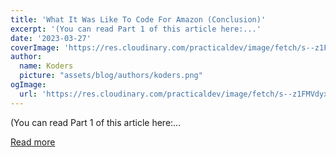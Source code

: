 ```yaml
---
title: 'What It Was Like To Code For Amazon (Conclusion)'
excerpt: '(You can read Part 1 of this article here:...'
date: '2023-03-27'
coverImage: 'https://res.cloudinary.com/practicaldev/image/fetch/s--z1FMVdyx--/c_imagga_scale,f_auto,fl_progressive,h_420,q_auto,w_1000/https://dev-to-uploads.s3.amazonaws.com/uploads/articles/kesnjooneuw7q1ozgwvy.jpg'
author:
  name: Koders
  picture: "assets/blog/authors/koders.png"
ogImage:
  url: 'https://res.cloudinary.com/practicaldev/image/fetch/s--z1FMVdyx--/c_imagga_scale,f_auto,fl_progressive,h_420,q_auto,w_1000/https://dev-to-uploads.s3.amazonaws.com/uploads/articles/kesnjooneuw7q1ozgwvy.jpg'
---
```


(You can read Part 1 of this article here:...

[Read more](https://dev.to/bytebodger/what-it-was-like-to-code-for-amazon-conclusion-3468)
